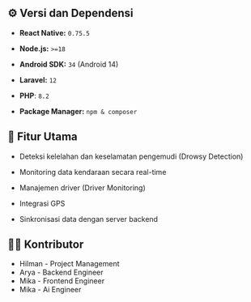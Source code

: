 
## ⚙️ Versi dan Dependensi

- **React Native:** `0.75.5`
    
- **Node.js:** `>=18`
    
- **Android SDK:** `34` (Android 14)

- **Laravel:** `12`

- **PHP**: `8.2`
    
- **Package Manager:** `npm & composer`
    
## 🧩 Fitur Utama

- Deteksi kelelahan dan keselamatan pengemudi (Drowsy Detection)
    
- Monitoring data kendaraan secara real-time
    
- Manajemen driver (Driver Monitoring)
    
- Integrasi GPS
    
- Sinkronisasi data dengan server backend
    
## 👨‍💻 Kontributor

- Hilman - Project Management
- Arya - Backend Engineer
- Mika - Frontend Engineer
- Mika - Ai Engineer